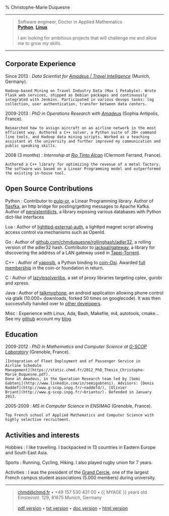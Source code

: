 % Christophe-Marie Duquesne

----

> Software engineer, Doctor in Applied Mathematics
> \
> **[Python](https://warehouse.python.org/user/chm.duquesne/)**,
> **[Linux](https://git.chmd.fr/?p=archlinux-packages.git)**
> \
> \
> I am looking for ambitious projects that will challenge me and allow me
> to grow my skills.

----

Corporate Experience
--------------------

Since 2013
:   *Data Scientist for [Amadeus | Travel Intelligence](http://www.amadeus.com)*
    (Munich, Germany).

    Hadoop-based Mining on Travel Industry Data (Max 1 Petabyte). Wrote
    Flask web services, shipped as Debian packages and continuously
    integrated with Jenkins. Participated in various devops tasks: log
    collection, user authentication, transfer between data centers.

2009-2013
:   *PhD in Operations Research with
    [Amadeus](http://www.amadeus.com)* (Sophia
    Antipolis, France).

    Researched how to assign aircraft on an airline network in the most
    efficient way. Authored a C++ solver, a Python suite of 20+ command
    line tools, and Hadoop data mining scripts. Worked as a teaching
    assistant at the university and further improved my communication and
    public speaking skills.

2008 (3 months)
:   *Internship at [Rio Tinto Alcan](http://www.riotintoalcan.com/)*
    (Clermont Ferrand, France).

    Authored a C++ library for optimizing the revenue of a metal factory.
    The software was based on a Linear Programming model and outperformed
    the existing in-house tool.

Open Source Contributions
-------------------------

Python
:   Contributor to [pulp-or](https://pythonhosted.org/PuLP/), a Linear
    Programming library. Author of
    [flasfka](https://github.com/travel-intelligence/flasfka), an http
    bridge for posting/getting messages to Apache Kafka. Author of
    [persistentdicts](https://github.com/chmduquesne/persistentdicts), a
    library exposing various databases with Python dict-like interfaces

Lua
:   Author of
    [lighttpd-external-auth](https://lighttpd-external-auth.chmd.fr/), a
    lighttpd magnet script allowing access control via mechanisms such as
    OpenId.

Go
:   Author of
    [github.com/chmduquesne/rollinghash/adler32](https://github.com/chmduquesne/rollinghash),
    a rolling version of the adler32 hash. Contributor to
    [jackpal/gateway](https://github.com/jackpal/gateway), a library for
    discovering the address of a LAN gateway used in
    [Tapei-Torrent](https://github.com/jackpal/Taipei-Torrent).

C++
:   Author of
    [yaposib](http://yaposib.readthedocs.org/en/latest/index.html), a
    Python binding to [coin-Osi](https://projects.coin-or.org/Osi).
    Awarded [full membership](http://www.coin-or.org/members.html) in the
    coin-or foundation in return.

C
:   Author of
    [lazylpsolverlibs](https://github.com/chmduquesne/lazylpsolverlibs), a
    set of proxy libraries targeting cplex, gurobi and xpress.

Java
:   Author of [talkmyphone](https://github.com/chmduquesne/talkmyphone), an
    android application allowing phone control via gtalk (10.000+
    downloads, forked 50 times on googlecode). It was then successfully
    handed over to [other developers](https://github.com/Yakoo63/GTalkSMS).

Misc
:   Experience with Linux, Ada, Bash, Makefile, m4, autotools, cmake...
    See my [github](http://github.com/chmduquesne) account my
    [blog](http://blog.chmd.fr).


Education
---------

2009-2012
:   *PhD in Mathematics and Computer Science at [G-SCOP
    Laboratory](http://www.g-scop.grenoble-inp.fr/)*
    (Grenoble, France).

    [Integration of Fleet Deployment and of Passenger Service in
    Airline Schedule
    Management](https://static.chmd.fr/2012_PhD_Thesis_Christophe-Marie_Duquesne.pdf).
    Done at Amadeus, in the Operation Research team led by [Semi
    Gabteni](http://www.linkedin.com/in/semigabteni). Advisors: [Denis
    Naddef](http://www.g-scop.inpg.fr/~naddefd/), [Olivier
    Briant](http://www.g-scop.inpg.fr/~brianto/). Defended in January
    2013.

2005-2009
:   *MS in Computer Science in ENSIMAG* (Grenoble, France).

    Top French school of Applied Mathematics and Computer Science with
    highly selective recruitment.

Activities and interests
------------------------

Hobbies
:   I like travelling. I backpacked in 13 countries in Eastern Europe
    and South East Asia.

Sports
:   Running, Cycling, Hiking. I also played rugby union for 7 years.

Activities
:   I was the president of the [Grand
    Cercle](http://www.grandcercle.org), one of the largest French
    campus student associations (5.000 members) during university.

----

> <chmd@chmd.fr> • +49 157 530 431 00 • {{ MYAGE }} years old\
> Einsteinstr. 129, 81675 Munich, Germany\
> \
> [pdf version](http://resume.chmd.fr/index.pdf) •
> [txt version](http://resume.chmd.fr/index.txt) •
> [doc version](http://resume.chmd.fr/index.docx) •
> [html version](http://resume.chmd.fr/index.html)
